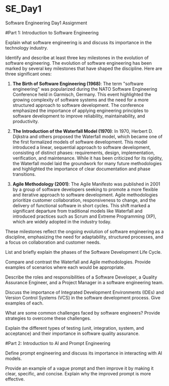 # SE_Day1
Software Engineering Day1 Assignment

#Part 1: Introduction to Software Engineering

Explain what software engineering is and discuss its importance in the technology industry.


Identify and describe at least three key milestones in the evolution of software engineering.
The evolution of software engineering has been marked by several key milestones that have shaped the discipline. Here are three significant ones:

1. **The Birth of Software Engineering (1968)**:
   The term "software engineering" was popularized during the NATO Software Engineering Conference held in Garmisch, Germany. This event highlighted the growing complexity of software systems and the need for a more structured approach to software development. The conference emphasized the importance of applying engineering principles to software development to improve reliability, maintainability, and productivity.

2. **The Introduction of the Waterfall Model (1970)**:
   In 1970, Herbert D. Dijkstra and others proposed the Waterfall model, which became one of the first formalized models of software development. This model introduced a linear, sequential approach to software development, consisting of distinct phases: requirements, design, implementation, verification, and maintenance. While it has been criticized for its rigidity, the Waterfall model laid the groundwork for many future methodologies and highlighted the importance of clear documentation and phase transitions.

3. **Agile Methodology (2001)**:
   The Agile Manifesto was published in 2001 by a group of software developers seeking to promote a more flexible and iterative approach to software development. Agile methodologies prioritize customer collaboration, responsiveness to change, and the delivery of functional software in short cycles. This shift marked a significant departure from traditional models like Waterfall and introduced practices such as Scrum and Extreme Programming (XP), which are widely adopted in the industry today.

These milestones reflect the ongoing evolution of software engineering as a discipline, emphasizing the need for adaptability, structured processes, and a focus on collaboration and customer needs.
 

List and briefly explain the phases of the Software Development Life Cycle.


Compare and contrast the Waterfall and Agile methodologies. Provide examples of scenarios where each would be appropriate.


Describe the roles and responsibilities of a Software Developer, a Quality Assurance Engineer, and a Project Manager in a software engineering team.


Discuss the importance of Integrated Development Environments (IDEs) and Version Control Systems (VCS) in the software development process. Give examples of each.


What are some common challenges faced by software engineers? Provide strategies to overcome these challenges.


Explain the different types of testing (unit, integration, system, and acceptance) and their importance in software quality assurance.


#Part 2: Introduction to AI and Prompt Engineering


Define prompt engineering and discuss its importance in interacting with AI models.


Provide an example of a vague prompt and then improve it by making it clear, specific, and concise. Explain why the improved prompt is more effective.
